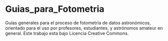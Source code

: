 # Guias_para_Fotometria
Guías generales para el proceso de fotometría de datos astronómicos, orientado para el uso por profesores, estudiantes, y astrónomos amateur en general. Este trabajo esta bajo Licencia Creative Commons.
